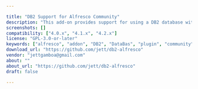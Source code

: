 ```yaml
---

title: "DB2 Support for Alfresco Community"
description: "This add-on provides support for using a DB2 database with Alfresco Community. DB2 is currently only supported in the Enterprise version of Alfresco. Owner jettgamboa@gmail.com Versions Enterprise 4.0.x Enterprise 4.1.x Enterprise 4.2.x License Type GNU General Public License (GPL) Project Page GitHub - jett/db2-alfresco: DB2 support for Alfresco Community Download Page GitHub - jett/db2-alfresco: DB2 support for Alfresco Community Tags DB2, DataBas Component Type Extension Points Installation AMP Products"
screenshots: []
compatibility: ["4.0.x", "4.1.x", "4.2.x"]
license: "GPL-3.0-or-later"
keywords: ["alfresco", "addon", "DB2", "DataBas", "plugin", "community"]
download_url: "https://github.com/jett/db2-alfresco"
vendor: "jettgamboa@gmail.com"
about: ""
about_url: "https://github.com/jett/db2-alfresco"
draft: false

---
```

